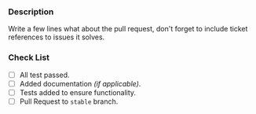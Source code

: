### Description

Write a few lines what about the pull request, don't forget to include ticket references to issues it solves.

### Check List

- [ ] All test passed.
- [ ] Added documentation _(if applicable)_.
- [ ] Tests added to ensure functionality.
- [ ] Pull Request to `stable` branch.
